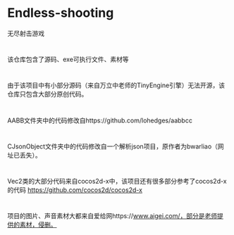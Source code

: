 # Endless-shooting
无尽射击游戏
#
该仓库包含了源码、exe可执行文件、素材等
#
由于该项目中有小部分源码（来自万立中老师的TinyEngine引擎）无法开源，该仓库只包含大部分原创代码。
#
AABB文件夹中的代码修改自https://github.com/lohedges/aabbcc
#
CJsonObject文件夹中的代码修改自一个解析json项目，原作者为bwarliao（网址已丢失）。
#
Vec2类的大部分代码来自cocos2d-x中，该项目还有很多部分参考了cocos2d-x的代码 https://github.com/cocos2d/cocos2d-x
#
项目的图片、声音素材大都来自爱给网https://www.aigei.com/，部分是老师提供的素材，侵删。

